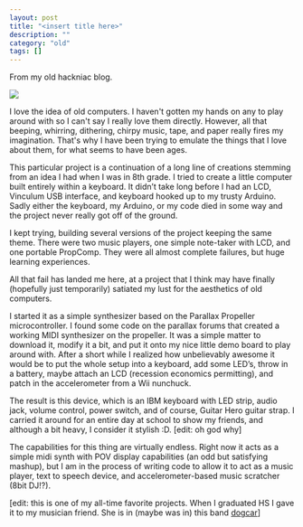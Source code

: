 ```yaml
---
layout: post
title: "<insert title here>"
description: ""
category: "old"
tags: []
---
```



From my old hackniac blog.


![](http://hackniac.com/images/relic/synthesizer.png)

I love the idea of old computers. I haven't gotten my hands on any to play around with so I can't say I really love them directly. However, all that beeping, whirring, dithering, chirpy music, tape, and paper really fires my imagination. That's why I have been trying to emulate the things that I love about them, for what seems to have been ages.

This particular project is a continuation of a long line of creations stemming from an idea I had when I was in 8th grade. I tried to create a little computer built entirely within a keyboard. It didn’t take long before I had an LCD, Vinculum USB interface, and keyboard hooked up to my trusty Arduino. Sadly either the keyboard, my Arduino, or my code died in some way and the project never really got off of the ground.

I kept trying, building several versions of the project keeping the same theme. There were two music players, one simple note-taker with LCD, and one portable PropComp. They were all almost complete failures, but huge learning experiences.

All that fail has landed me here, at a project that I think may have finally (hopefully just temporarily) satiated my lust for the aesthetics of old computers.

I started it as a simple synthesizer based on the Parallax Propeller microcontroller. I found some code on the parallax forums that created a working MIDI synthesizer on the propeller. It was a simple matter to download it, modify it a bit, and put it onto my nice little demo board to play around with. After a short while I realized how unbelievably awesome it would be to put the whole setup into a keyboard, add some LED’s, throw in a battery, maybe attach an LCD (recession economics permitting), and patch in the accelerometer from a Wii nunchuck.

The result is this device, which is an IBM keyboard with LED strip, audio jack, volume control, power switch, and of course, Guitar Hero guitar strap. I carried it around for an entire day at school to show my friends, and although a bit heavy, I consider it stylish :D. [edit: oh god why]

The capabilities for this thing are virtually endless. Right now it acts as a simple midi synth with POV display capabilities (an odd but satisfying mashup), but I am in the process of writing code to allow it to act as a music player, text to speech device, and accelerometer-based music scratcher (8bit DJ!?).

[edit: this is one of my all-time favorite projects. When I graduated HS I gave it to my musician friend. She is in (maybe was in) this band [dogcar](https://soundcloud.com/dogcar)]

